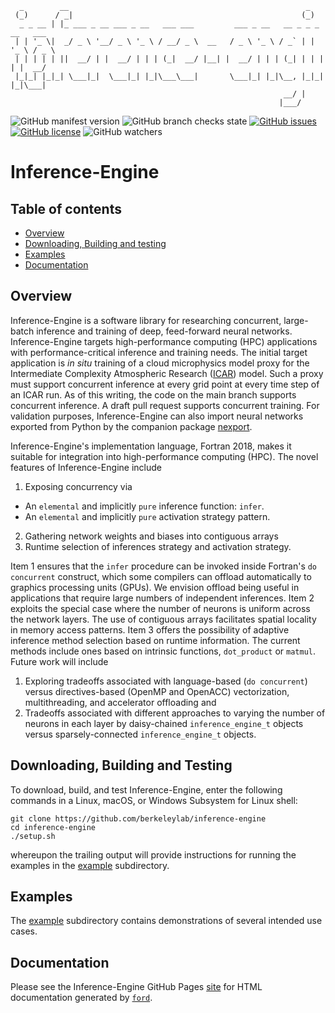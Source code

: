 
```ascii
  _        __                                                     _            
 (_)      / _|                                                   (_)           
  _ _ __ | |_ ___ _ __ ___ _ __   ___ ___         ___ _ __   __ _ _ _ __   ___ 
 | | '_ \|  _/ _ \ '__/ _ \ '_ \ / __/ _ \  __   / _ \ '_ \ / _` | | '_ \ / _ \
 | | | | | ||  __/ | |  __/ | | | (_|  __/ |__| |  __/ | | | (_| | | | | |  __/
 |_|_| |_|_| \___|_|  \___|_| |_|\___\___|       \___|_| |_|\__, |_|_| |_|\___|
                                                             __/ |             
                                                            |___/              
```

![GitHub manifest version](https://img.shields.io/github/manifest-json/v/BerkeleyLab/inference-engine)
![GitHub branch checks state](https://img.shields.io/github/checks-status/BerkeleyLab/inference-engine/main)
[![GitHub issues](https://img.shields.io/github/issues/BerkeleyLab/inference-engine)](https://github.com/BerkeleyLab/inference-engine/issues)
[![GitHub license](https://img.shields.io/github/license/BerkeleyLab/inference-engine)](https://github.com/BerkeleyLab/inference-engine)
![GitHub watchers](https://img.shields.io/github/watchers/BerkeleyLab/inference-engine?style=social)

Inference-Engine
================

Table of contents
-----------------

- [Overview](#overview)
- [Downloading, Building and testing](#downloading-building-and-testing)
- [Examples](#examples)
- [Documentation](#documentation)

Overview
--------

Inference-Engine is a software library for researching concurrent, large-batch inference and training of deep, feed-forward neural networks.  Inference-Engine targets high-performance computing (HPC) applications with performance-critical inference and training needs.  The initial target application is _in situ_ training of a cloud microphysics model proxy for the Intermediate Complexity Atmospheric Research ([ICAR]) model.  Such a proxy must support concurrent inference at every grid point at every time step of an ICAR run.  As of this writing, the code on the main branch supports concurrent inference.  A draft pull request supports concurrent training.  For validation purposes, Inference-Engine can also import neural networks exported from Python by the companion package [nexport].

Inference-Engine's implementation language, Fortran 2018, makes it suitable for integration into high-performance computing (HPC).
The novel features of Inference-Engine include

1. Exposing concurrency via 
  - An `elemental` and implicitly `pure` inference function: `infer`.
  - An `elemental` and implicitly `pure` activation strategy pattern.
2. Gathering network weights and biases into contiguous arrays
3. Runtime selection of inferences strategy and activation strategy. 
  
Item 1 ensures that the `infer` procedure can be invoked inside Fortran's `do concurrent` construct, which some compilers can offload automatically to graphics processing units (GPUs).  We envision offload being useful in applications that require large numbers of independent inferences.  Item 2 exploits the special case where the number of neurons is uniform across the network layers.  The use of contiguous arrays facilitates spatial locality in memory access patterns.  Item 3 offers the possibility of adaptive inference method selection based on runtime information.  The current methods include ones based on intrinsic functions, `dot_product` or `matmul`.  Future work will include
1. Exploring tradeoffs associated with language-based (`do concurrent`) versus directives-based (OpenMP and OpenACC) vectorization, multithreading, and accelerator offloading and
2. Tradeoffs associated with different approaches to varying the number of neurons in each layer by daisy-chained `inference_engine_t` objects versus sparsely-connected `inference_engine_t` objects.

Downloading, Building and Testing
---------------------------------
To download, build, and test Inference-Engine, enter the following commands in a Linux, macOS, or Windows Subsystem for Linux shell:
```
git clone https://github.com/berkeleylab/inference-engine
cd inference-engine
./setup.sh
```
whereupon the trailing output will provide instructions for running the examples in the [example](./example) subdirectory.

Examples
--------
The [example](./example) subdirectory contains demonstrations of several intended use cases.

Documentation
-------------
Please see the Inference-Engine GitHub Pages [site] for HTML documentation generated by [`ford`].

[site]: https://berkeleylab.github.io/inference-engine/ 
[`ford`]: https://github.com/Fortran-FOSS-Programmers/ford
[nexport]: https://go.lbl.gov/nexport
[ICAR]: https://github.com/NCAR/icar
